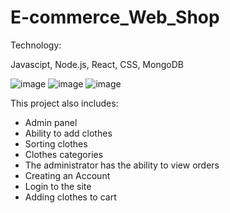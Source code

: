 # E-commerce_Web_Shop

Technology:


Javascipt,   Node.js,   React,   CSS,  MongoDB



![image](https://user-images.githubusercontent.com/98537597/207165050-e8f29cc5-868b-4ac6-8741-1c246d864418.png)
![image](https://user-images.githubusercontent.com/98537597/207165130-ed3144ce-c2c4-4c93-9519-e829387ad33c.png)
![image](https://user-images.githubusercontent.com/98537597/207165300-e167bc03-53d3-449b-8cdb-f05e24c38b70.png)



This project also includes:


- Admin panel
- Ability to add clothes
- Sorting clothes
- Clothes categories
- The administrator has the ability to view orders
- Creating an Account
- Login to the site
- Adding clothes to cart




